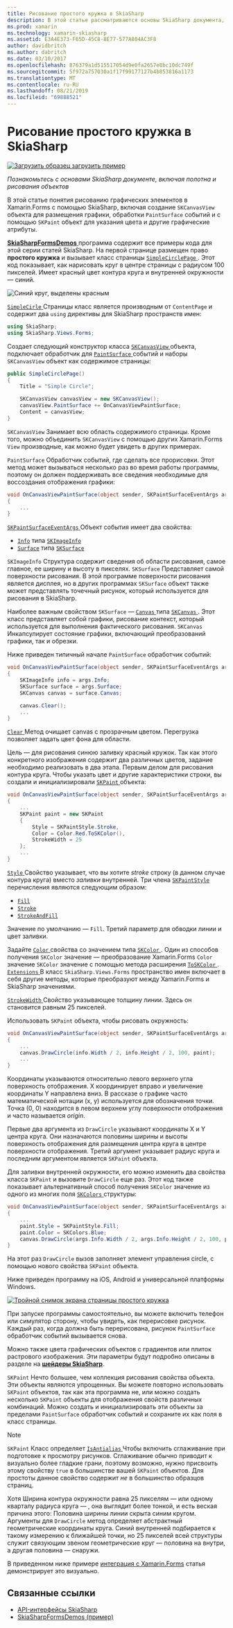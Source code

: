 ```yaml
---
title: Рисование простого кружка в SkiaSharp
description: В этой статье рассматриваются основы SkiaSharp документа, в том числе полотна и paint, в приложениях Xamarin.Forms и демонстрирует это с помощью примера кода.
ms.prod: xamarin
ms.technology: xamarin-skiasharp
ms.assetid: E3A4E373-F65D-45C8-8E77-577A804AC3F8
author: davidbritch
ms.author: dabritch
ms.date: 03/10/2017
ms.openlocfilehash: 876379a1d515517054d9e0fa2657e8bc10dc749f
ms.sourcegitcommit: 5f972a757030a1f17f99177127b4b853816a1173
ms.translationtype: MT
ms.contentlocale: ru-RU
ms.lasthandoff: 08/21/2019
ms.locfileid: "69888521"
---
```

# <a name="drawing-a-simple-circle-in-skiasharp"></a>Рисование простого кружка в SkiaSharp

[![Загрузить образец](~/media/shared/download.png) загрузить пример](https://docs.microsoft.com/samples/xamarin/xamarin-forms-samples/skiasharpforms-demos)

_Познакомьтесь с основами SkiaSharp документе, включая полотна и рисования объектов_

В этой статье понятия рисованию графических элементов в Xamarin.Forms с помощью SkiaSharp, включая создание `SKCanvasView` объекта для размещения графики, обработки `PaintSurface` событий и с помощью `SKPaint` объект для указания цвета и другие графические атрибуты.

[ **SkiaSharpFormsDemos** ](https://docs.microsoft.com/samples/xamarin/xamarin-forms-samples/skiasharpforms-demos) программа содержит все примеры кода для этой серии статей SkiaSharp. На первой странице размещен право **простого кружка** и вызывает класс страницы [ `SimpleCirclePage` ](https://github.com/xamarin/xamarin-forms-samples/blob/master/SkiaSharpForms/Demos/Demos/SkiaSharpFormsDemos/Basics/SimpleCirclePage.cs). Этот код показывает, как нарисовать круг в центре страницы с радиусом 100 пикселей. Имеет красный цвет контура круга и внутренней окружности — синий.

![](circle-images/circleexample.png "Синий круг, выделены красным")

[ `SimpleCirle` ](https://github.com/xamarin/xamarin-forms-samples/blob/master/SkiaSharpForms/Demos/Demos/SkiaSharpFormsDemos/Basics/SimpleCirclePage.cs) Страницы класс является производным от `ContentPage` и содержит два `using` директивы для SkiaSharp пространств имен:

```csharp
using SkiaSharp;
using SkiaSharp.Views.Forms;
```

Создает следующий конструктор класса [ `SKCanvasView` ](xref:SkiaSharp.Views.Forms.SKCanvasView) объекта, подключает обработчик для [ `PaintSurface` ](xref:SkiaSharp.Views.Forms.SKCanvasView.PaintSurface) событий и наборы `SKCanvasView` объект как содержимое страницы:

```csharp
public SimpleCirclePage()
{
    Title = "Simple Circle";

    SKCanvasView canvasView = new SKCanvasView();
    canvasView.PaintSurface += OnCanvasViewPaintSurface;
    Content = canvasView;
}
```

`SKCanvasView` Занимает всю область содержимого страницы. Кроме того, можно объединить `SKCanvasView` с помощью других Xamarin.Forms `View` производные, как можно будет увидеть в других примерах.

`PaintSurface` Обработчик событий, где сделать все прорисовки. Этот метод может вызываться несколько раз во время работы программы, поэтому он должен поддерживать все сведения необходимые для воссоздания отображения графики:

```csharp
void OnCanvasViewPaintSurface(object sender, SKPaintSurfaceEventArgs args)
{
    ...
}

```

[ `SKPaintSurfaceEventArgs` ](xref:SkiaSharp.Views.Forms.SKPaintSurfaceEventArgs) Объект события имеет два свойства:

- [`Info`](xref:SkiaSharp.Views.Forms.SKPaintSurfaceEventArgs.Info) типа [`SKImageInfo`](xref:SkiaSharp.SKImageInfo)
- [`Surface`](xref:SkiaSharp.Views.Forms.SKPaintSurfaceEventArgs.Surface) типа [`SKSurface`](xref:SkiaSharp.SKSurface)

`SKImageInfo` Структура содержит сведения об области рисования, самое главное, ее ширину и высоту в пикселях. `SKSurface` Представляет самой поверхности рисования. В этой программе поверхности рисования является дисплея, но в других программах `SKSurface` объект также может представлять точечный рисунок, который используется для рисования в SkiaSharp.

Наиболее важным свойством `SKSurface` — [ `Canvas` ](xref:SkiaSharp.SKSurface.Canvas) типа [ `SKCanvas` ](xref:SkiaSharp.SKCanvas). Этот класс представляет собой графики, рисование контекст, который используется для выполнения фактического рисования. `SKCanvas` Инкапсулирует состояние графики, включающий преобразований графики, так и обрезки.

Ниже приведен типичный начале `PaintSurface` обработчик событий:

```csharp
void OnCanvasViewPaintSurface(object sender, SKPaintSurfaceEventArgs args)
{
    SKImageInfo info = args.Info;
    SKSurface surface = args.Surface;
    SKCanvas canvas = surface.Canvas;

    canvas.Clear();
    ...
}

```

[ `Clear` ](xref:SkiaSharp.SKCanvas.Clear) Метод очищает canvas с прозрачным цветом. Перегрузка позволяет задать цвет фона для области.

Цель — для рисования синюю заливку красный кружок. Так как этого конкретного изображения содержит два различных цветов, задание необходимо реализовать в два этапа. Первым делом для рисования контура круга. Чтобы указать цвет и другие характеристики строки, вы создали и инициализировали [ `SKPaint` ](xref:SkiaSharp.SKPaint) объекта:

```csharp
void OnCanvasViewPaintSurface(object sender, SKPaintSurfaceEventArgs args)
{
    ...
    SKPaint paint = new SKPaint
    {
        Style = SKPaintStyle.Stroke,
        Color = Color.Red.ToSKColor(),
        StrokeWidth = 25
    };
    ...
}
```

[ `Style` ](xref:SkiaSharp.SKPaint.Style) Свойство указывает, что вы хотите *stroke* строку (в данном случае контура круга) вместо *заливки* внутренней. Три члена [ `SKPaintStyle` ](xref:SkiaSharp.SKPaintStyle) перечисления являются следующим образом:

- [`Fill`](xref:SkiaSharp.SKPaintStyle.Fill)
- [`Stroke`](xref:SkiaSharp.SKPaintStyle.Stroke)
- [`StrokeAndFill`](xref:SkiaSharp.SKPaintStyle.StrokeAndFill)

Значение по умолчанию — `Fill`. Третий параметр для обводки линии и цвет заливки.

Задайте [ `Color` ](xref:SkiaSharp.SKPaint.Color) свойства со значением типа [ `SKColor` ](xref:SkiaSharp.SKColor). Один из способов получения `SKColor` значение — преобразование Xamarin.Forms `Color` значение `SKColor` значение с помощью метода расширения [ `ToSKColor` ](xref:SkiaSharp.Views.Forms.Extensions.ToSKColor*). [ `Extensions` ](xref:SkiaSharp.Views.Forms.Extensions) В класс `SkiaSharp.Views.Forms` пространство имен включает в себя другие методы, которые преобразуют между Xamarin.Forms и SkiaSharp значениями.

[ `StrokeWidth` ](xref:SkiaSharp.SKPaint.StrokeWidth) Свойство указывающее толщину линии. Здесь он становится равным 25 пикселей.

Использовать `SKPaint` объекта, чтобы рисовать окружность:

```csharp
void OnCanvasViewPaintSurface(object sender, SKPaintSurfaceEventArgs args)
{
    ...
    canvas.DrawCircle(info.Width / 2, info.Height / 2, 100, paint);
    ...
}
```

Координаты указываются относительно левого верхнего угла поверхность отображения. X координирует вправо и увеличение координаты Y направлена вниз. В рассказе о графике часто математической нотации (x, y) используется для обозначения точки. Точка (0, 0) находится в левом верхнем углу поверхности отображения и часто называется *origin*.

Первые два аргумента из `DrawCircle` указывают координаты X и Y центра круга. Они назначаются половины ширины и высоты поверхность отображения для размещения центра круга в центре поверхности отображения. Третий аргумент указывает радиус круга и последним аргументом является `SKPaint` объекта.

Для заливки внутренней окружности, его можно изменить два свойства класса `SKPaint` и вызовите `DrawCircle` еще раз. Этот код также показывает альтернативный способ получения `SKColor` значение из одного из многих поля [ `SKColors` ](xref:SkiaSharp.SKColors) структуры:

```csharp
void OnCanvasViewPaintSurface(object sender, SKPaintSurfaceEventArgs args)
{
    ...
    paint.Style = SKPaintStyle.Fill;
    paint.Color = SKColors.Blue;
    canvas.DrawCircle(args.Info.Width / 2, args.Info.Height / 2, 100, paint);
}
```

На этот раз `DrawCircle` вызов заполняет элемент управления circle, с помощью нового свойства `SKPaint` объекта.

Ниже приведен программу на iOS, Android и универсальной платформы Windows.

[![](circle-images/simplecircle-small.png "Тройной снимок экрана страницы простого кружка")](circle-images/simplecircle-large.png#lightbox "тройной снимок экрана страницы простого кружка")

При запуске программы самостоятельно, вы можете включить телефон или симулятор сторону, чтобы увидеть, как перерисовке рисунок. Каждый раз, когда должна быть перерисована, рисунок `PaintSurface` обработчик событий вызывается снова.

Можно также цвета графических объектов с градиентов или плиток растрового изображения. Эти параметры будут подробно описаны в разделе на [ **шейдеры SkiaSharp**](../effects/shaders/index.md).

`SKPaint` Нечто большее, чем коллекция рисования свойства объекта. Эти объекты являются упрощенных. Вы можете повторно использовать `SKPaint` объектов, так как эта программа не, или можно создать несколько `SKPaint` объекты для отображения свойств различных комбинаций. Можно создать и инициализировать эти объекты за пределами `PaintSurface` обработчик событий и сохраните их как поля в класс страницы.

> [!NOTE]
> `SKPaint` Класс определяет [ `IsAntialias` ](xref:SkiaSharp.SKPaint.IsAntialias) Чтобы включить сглаживание при подготовке к просмотру рисунков. Сглаживание обычно приводит к визуально более гладкие грани, поэтому возможно, нужно присвоить этому свойству `true` в большинстве вашей `SKPaint` объектов. Для простоты данное свойство содержит _не_ в большинство образцов страниц.

Хотя Ширина контура окружности равна 25 пикселям &mdash; или одному кварталу радиуса круга &mdash; , она выглядит более тонкой, и есть веская причина этого: Половина ширины линии скрыта синим кругом. Аргументы для `DrawCircle` метод определяет абстрактный геометрические координаты круга. Синий внутренней подбирается к такому измерению к ближайшей точки, но 25 пикселей всей структуры служит связующим звеном геометрические круг &mdash; половина на внутри, а другая половина — снаружи.

В приведенном ниже примере [интеграция с Xamarin.Forms](~/xamarin-forms/user-interface/graphics/skiasharp/basics/integration.md) статья демонстрирует это визуально.


## <a name="related-links"></a>Связанные ссылки

- [API-интерфейсы SkiaSharp](https://docs.microsoft.com/dotnet/api/skiasharp)
- [SkiaSharpFormsDemos (пример)](https://docs.microsoft.com/samples/xamarin/xamarin-forms-samples/skiasharpforms-demos)
